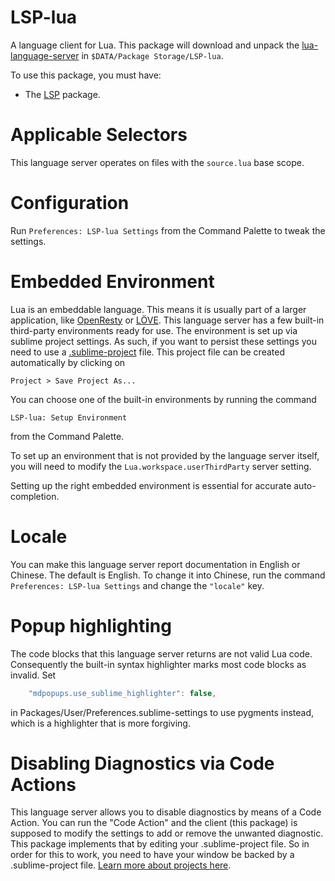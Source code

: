 # LSP-lua

A language client for Lua. This package will download and unpack the [lua-language-server](https://github.com/sumneko/lua-language-server) in `$DATA/Package Storage/LSP-lua`.

To use this package, you must have:

- The [LSP](https://packagecontrol.io/packages/LSP) package.

# Applicable Selectors

This language server operates on files with the `source.lua` base scope.

# Configuration

Run `Preferences: LSP-lua Settings` from the Command Palette to tweak the settings.

# Embedded Environment

Lua is an embeddable language. This means it is usually part of a larger application, like [OpenResty](https://openresty.org/en/) or [LÖVE](https://love2d.org/). This language server has a few built-in third-party environments ready for use. The environment is set up via sublime project settings. As such, if you want to persist these settings you need to use a [.sublime-project](https://www.sublimetext.com/docs/projects.html) file. This project file can be created automatically by clicking on

    Project > Save Project As...

You can choose one of the built-in environments by running the command

    LSP-lua: Setup Environment

from the Command Palette.

To set up an environment that is not provided by the language server itself, you will need to modify the `Lua.workspace.userThirdParty` server setting.

Setting up the right embedded environment is essential for accurate auto-completion.

# Locale

You can make this language server report documentation in English or Chinese. The default is English. To change it
into Chinese, run the command `Preferences: LSP-lua Settings` and change the `"locale"` key.

# Popup highlighting

The code blocks that this language server returns are not valid Lua code. Consequently the built-in syntax highlighter marks most code blocks as invalid. Set

```js
    "mdpopups.use_sublime_highlighter": false,
````

in Packages/User/Preferences.sublime-settings to use pygments instead, which is a highlighter that is more forgiving.

# Disabling Diagnostics via Code Actions

This language server allows you to disable diagnostics by means of a Code Action. You can run the "Code Action" and the client (this package) is supposed to modify the settings to add or remove the unwanted diagnostic. This package implements that by editing your .sublime-project file. So in order for this to work, you need to have your window be backed by a .sublime-project file. [Learn more about projects here](https://www.sublimetext.com/docs/projects.html).
